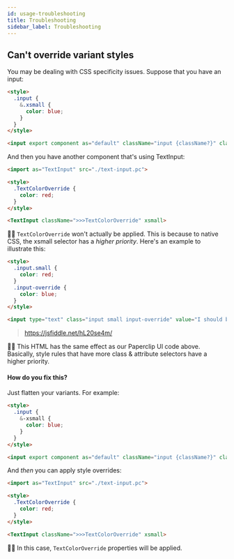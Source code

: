 ```yaml
---
id: usage-troubleshooting
title: Troubleshooting
sidebar_label: Troubleshooting
---
```


## Can't override variant styles

You may be dealing with CSS specificity issues. Suppose that you have an input:

```html
<style>
  .input {
    &.xsmall {
      color: blue;
    }
  }
</style>

<input export component as="default" className="input {className?}" className:xsmall>
```

And then you have another component that's using TextInput:

```html
<import as="TextInput" src="./text-input.pc">

<style>
  .TextColorOverride {
    color: red;
  }
</style>

<TextInput className=">>>TextColorOverride" xsmall>
```

☝🏻 `TextColorOverride` won't actually be applied. This is because to native CSS, the xsmall selector has a _higher priority_. Here's an example to illustrate this:

```html 
<style>
  .input.small {
    color: red;
  }
  .input-override {
    color: blue;
  }
</style>

<input type="text" class="input small input-override" value="I should be blue!">
```

> https://jsfiddle.net/hL20se4m/

☝🏻 This HTML has the same effect as our Paperclip UI code above. Basically, style rules that have more class & attribute selectors have a higher priority. 

#### How do you fix this?

Just flatten your variants. For example:

```html
<style>
  .input {
    &-xsmall {
      color: blue;
    }
  }
</style>

<input export component as="default" className="input {className?}" className:xsmall="input-xsmall">
```

And _then_ you can apply style overrides:


```html
<import as="TextInput" src="./text-input.pc">

<style>
  .TextColorOverride {
    color: red;
  }
</style>

<TextInput className=">>>TextColorOverride" xsmall>
```

☝🏻 In this case, `TextColorOverride` properties will be applied. 
